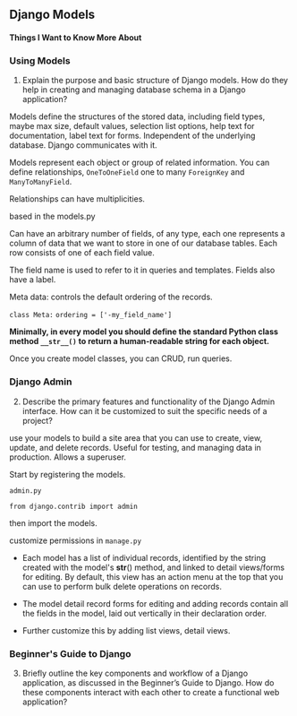 ## Django Models

#### Things I Want to Know More About


### Using Models

1. Explain the purpose and basic structure of Django models. How do they help in creating and managing database schema in a Django application?

Models define the structures of the stored data, including field types, maybe max size, default values, selection list options, help text for documentation, label text for forms. Independent of the underlying database. Django communicates with it. 

Models represent each object or group of related information. You can define relationships, `OneToOneField` one to many `ForeignKey` and `ManyToManyField`. 

Relationships can have multiplicities. 

based in the models.py

Can have an arbitrary number of fields, of any type, each one represents a column of data that we want to store in one of our database tables. Each row consists of one of each field value. 

The field name is used to refer to it in queries and templates. Fields also have a label. 

Meta data: controls the default ordering of the records. 

`class Meta:`
    `ordering = ['-my_field_name']`

**Minimally, in every model you should define the standard Python class method `__str__()` to return a human-readable string for each object.**

Once you create model classes, you can CRUD, run queries. 

### Django Admin

2. Describe the primary features and functionality of the Django Admin interface. How can it be customized to suit the specific needs of a project?

use your models to build a site area that you can use to create, view, update, and delete records. Useful for testing, and managing data in production. Allows a superuser. 

Start by registering the models. 

`admin.py `

`from django.contrib import admin`

then import the models. 

customize permissions in `manage.py`


- Each model has a list of individual records, identified by the string created with the model's __str__() method, and linked to detail views/forms for editing. By default, this view has an action menu at the top that you can use to perform bulk delete operations on records.

- The model detail record forms for editing and adding records contain all the fields in the model, laid out vertically in their declaration order.

- Further customize this by adding list views, detail views. 

### Beginner's Guide to Django

3. Briefly outline the key components and workflow of a Django application, as discussed in the Beginner’s Guide to Django. How do these components interact with each other to create a functional web application?